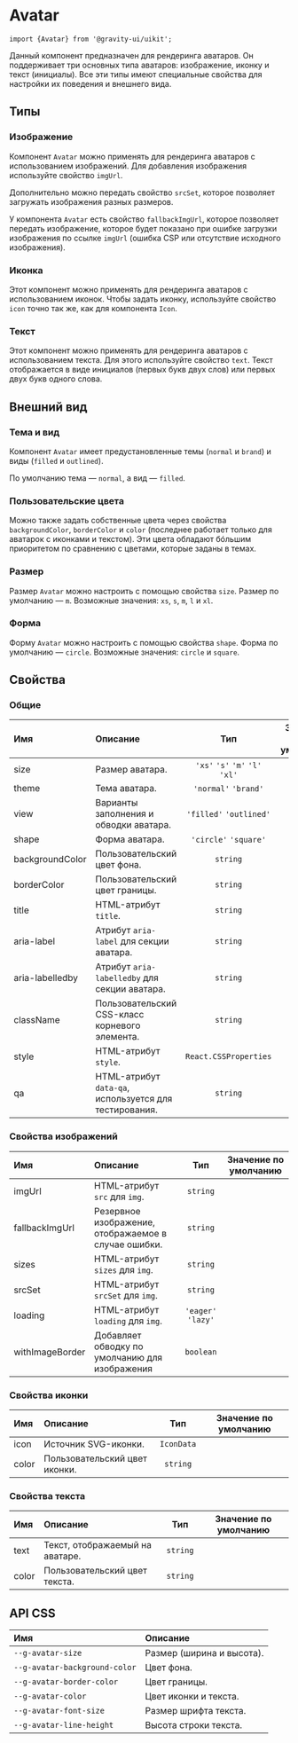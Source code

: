 <!--GITHUB_BLOCK-->

# Avatar

<!--/GITHUB_BLOCK-->

```tsx
import {Avatar} from '@gravity-ui/uikit';
```

Данный компонент предназначен для рендеринга аватаров. Он поддерживает три основных типа аватаров: изображение, иконку и текст (инициалы). Все эти типы имеют специальные свойства для настройки их поведения и внешнего вида.

## Типы

### Изображение

Компонент `Avatar` можно применять для рендеринга аватаров с использованием изображений. Для добавления изображения используйте свойство `imgUrl`.

<!--LANDING_BLOCK

<ExampleBlock
    code={`
<Avatar imgUrl="https://loremflickr.com/640/480/cats?lock=8610182282084352" size="l" />
`}
>
    <UIKit.Avatar imgUrl="https://loremflickr.com/640/480/cats?lock=8610182282084352" size="l" />
</ExampleBlock>

LANDING_BLOCK-->

Дополнительно можно передать свойство `srcSet`, которое позволяет загружать изображения разных размеров.

<!--LANDING_BLOCK

<ExampleBlock
    code={`
<Avatar imgUrl="https://loremflickr.com/640/480/cats?lock=8610182282084352" srcSet="https://loremflickr.com/57/43/cats?lock=2879400393572352 1x, https://loremflickr.com/131/98/cats?lock=4373954936438784 2x, https://loremflickr.com/164/123/cats?lock=3007328513163264 3x, https://loremflickr.com/225/169/cats?lock=8243879964835840 4x" size="l" />
`}
>
    <UIKit.Avatar imgUrl="https://loremflickr.com/640/480/cats?lock=8610182282084352" srcSet="https://loremflickr.com/57/43/cats?lock=2879400393572352 1x, https://loremflickr.com/131/98/cats?lock=4373954936438784 2x, https://loremflickr.com/164/123/cats?lock=3007328513163264 3x, https://loremflickr.com/225/169/cats?lock=8243879964835840 4x" size="l" />
</ExampleBlock>

LANDING_BLOCK-->

У компонента `Avatar` есть свойство `fallbackImgUrl`, которое позволяет передать изображение, которое будет показано при ошибке загрузки изображения по ссылке `imgUrl` (ошибка CSP или отсутствие исходного изображения).

<!--LANDING_BLOCK

<ExampleBlock
    code={`
<Avatar imgUrl="random_link" fallbackImgUrl="https://loremflickr.com/640/480/cats?lock=3552647338524672" size="l" />
`}
>
    <UIKit.Avatar imgUrl="random_link" fallbackImgUrl="https://loremflickr.com/640/480/cats?lock=3552647338524672" size="l" />
</ExampleBlock>

LANDING_BLOCK-->

### Иконка

Этот компонент можно применять для рендеринга аватаров с использованием иконок. Чтобы задать иконку, используйте свойство `icon` точно так же, как для компонента `Icon`.

<!--LANDING_BLOCK

<ExampleBlock
    code={`
import {GraduationCap} from '@gravity-ui/icons';

<Avatar icon={GraduationCap} size="l" />
`}
>
    <UIKit.Avatar icon={'<svg xmlns="http://www.w3.org/2000/svg" width="16" height="16" fill="none" viewBox="0 0 16 16"><path fill="currentColor" fill-rule="evenodd" d="M6.836 3.202 1.74 5.386a.396.396 0 0 0 0 .728l5.096 2.184a2.5 2.5 0 0 0 .985.202h.358a2.5 2.5 0 0 0 .985-.202l5.096-2.184a.396.396 0 0 0 0-.728L9.164 3.202A2.5 2.5 0 0 0 8.179 3h-.358a2.5 2.5 0 0 0-.985.202ZM1.5 7.642l1.5.644v3.228a2 2 0 0 0 1.106 1.789l.806.403a7 7 0 0 0 6.193.033l.909-.442a2 2 0 0 0 1.125-1.798V8.226l1.712-.734a1.896 1.896 0 0 0 0-3.484L9.755 1.823A4 4 0 0 0 8.179 1.5h-.358a4 4 0 0 0-1.576.323L1.15 4.008A1.896 1.896 0 0 0 0 5.75v4.5a.75.75 0 0 0 1.5 0V7.643Zm3 3.872V8.929l1.745.748A4 4 0 0 0 7.821 10h.358a4 4 0 0 0 1.576-.323l1.884-.808v2.63a.5.5 0 0 1-.282.45l-.909.442a5.5 5.5 0 0 1-4.865-.027l-.807-.403a.5.5 0 0 1-.276-.447Z" clip-rule="evenodd"/></svg>'} size="l" />
</ExampleBlock>

LANDING_BLOCK-->

### Текст

Этот компонент можно применять для рендеринга аватаров с использованием текста. Для этого используйте свойство `text`. Текст отображается в виде инициалов (первых букв двух слов) или первых двух букв одного слова.

<!--LANDING_BLOCK

<ExampleBlock
    code={`
<Avatar text="Charles Darwin" size="l" />
<Avatar text="Guardian" size="l" />
`}
>
    <UIKit.Avatar text="Charles Darwin" size="l" />
    <UIKit.Avatar text="Guardian" size="l" />
</ExampleBlock>

LANDING_BLOCK-->

## Внешний вид

### Тема и вид

Компонент `Avatar` имеет предустановленные темы (`normal` и `brand`) и виды (`filled` и `outlined`).

По умолчанию тема — `normal`, а вид — `filled`.

<!--LANDING_BLOCK

<ExampleBlock
    code={`
import {GraduationCap} from '@gravity-ui/icons';

<Avatar icon={GraduationCap} size="l" theme="normal" view="filled" />
<Avatar icon={GraduationCap} size="l" theme="brand" view="filled" />
<Avatar icon={GraduationCap} size="l" theme="normal" view="outlined" />
<Avatar icon={GraduationCap} size="l" theme="brand" view="outlined" />
`}
>
    <UIKit.Avatar icon={'<svg xmlns="http://www.w3.org/2000/svg" width="16" height="16" fill="none" viewBox="0 0 16 16"><path fill="currentColor" fill-rule="evenodd" d="M6.836 3.202 1.74 5.386a.396.396 0 0 0 0 .728l5.096 2.184a2.5 2.5 0 0 0 .985.202h.358a2.5 2.5 0 0 0 .985-.202l5.096-2.184a.396.396 0 0 0 0-.728L9.164 3.202A2.5 2.5 0 0 0 8.179 3h-.358a2.5 2.5 0 0 0-.985.202ZM1.5 7.642l1.5.644v3.228a2 2 0 0 0 1.106 1.789l.806.403a7 7 0 0 0 6.193.033l.909-.442a2 2 0 0 0 1.125-1.798V8.226l1.712-.734a1.896 1.896 0 0 0 0-3.484L9.755 1.823A4 4 0 0 0 8.179 1.5h-.358a4 4 0 0 0-1.576.323L1.15 4.008A1.896 1.896 0 0 0 0 5.75v4.5a.75.75 0 0 0 1.5 0V7.643Zm3 3.872V8.929l1.745.748A4 4 0 0 0 7.821 10h.358a4 4 0 0 0 1.576-.323l1.884-.808v2.63a.5.5 0 0 1-.282.45l-.909.442a5.5 5.5 0 0 1-4.865-.027l-.807-.403a.5.5 0 0 1-.276-.447Z" clip-rule="evenodd"/></svg>'} size="l" theme="normal" view="filled" />
    <UIKit.Avatar icon={'<svg xmlns="http://www.w3.org/2000/svg" width="16" height="16" fill="none" viewBox="0 0 16 16"><path fill="currentColor" fill-rule="evenodd" d="M6.836 3.202 1.74 5.386a.396.396 0 0 0 0 .728l5.096 2.184a2.5 2.5 0 0 0 .985.202h.358a2.5 2.5 0 0 0 .985-.202l5.096-2.184a.396.396 0 0 0 0-.728L9.164 3.202A2.5 2.5 0 0 0 8.179 3h-.358a2.5 2.5 0 0 0-.985.202ZM1.5 7.642l1.5.644v3.228a2 2 0 0 0 1.106 1.789l.806.403a7 7 0 0 0 6.193.033l.909-.442a2 2 0 0 0 1.125-1.798V8.226l1.712-.734a1.896 1.896 0 0 0 0-3.484L9.755 1.823A4 4 0 0 0 8.179 1.5h-.358a4 4 0 0 0-1.576.323L1.15 4.008A1.896 1.896 0 0 0 0 5.75v4.5a.75.75 0 0 0 1.5 0V7.643Zm3 3.872V8.929l1.745.748A4 4 0 0 0 7.821 10h.358a4 4 0 0 0 1.576-.323l1.884-.808v2.63a.5.5 0 0 1-.282.45l-.909.442a5.5 5.5 0 0 1-4.865-.027l-.807-.403a.5.5 0 0 1-.276-.447Z" clip-rule="evenodd"/></svg>'} size="l" theme="brand" view="filled" />
    <UIKit.Avatar icon={'<svg xmlns="http://www.w3.org/2000/svg" width="16" height="16" fill="none" viewBox="0 0 16 16"><path fill="currentColor" fill-rule="evenodd" d="M6.836 3.202 1.74 5.386a.396.396 0 0 0 0 .728l5.096 2.184a2.5 2.5 0 0 0 .985.202h.358a2.5 2.5 0 0 0 .985-.202l5.096-2.184a.396.396 0 0 0 0-.728L9.164 3.202A2.5 2.5 0 0 0 8.179 3h-.358a2.5 2.5 0 0 0-.985.202ZM1.5 7.642l1.5.644v3.228a2 2 0 0 0 1.106 1.789l.806.403a7 7 0 0 0 6.193.033l.909-.442a2 2 0 0 0 1.125-1.798V8.226l1.712-.734a1.896 1.896 0 0 0 0-3.484L9.755 1.823A4 4 0 0 0 8.179 1.5h-.358a4 4 0 0 0-1.576.323L1.15 4.008A1.896 1.896 0 0 0 0 5.75v4.5a.75.75 0 0 0 1.5 0V7.643Zm3 3.872V8.929l1.745.748A4 4 0 0 0 7.821 10h.358a4 4 0 0 0 1.576-.323l1.884-.808v2.63a.5.5 0 0 1-.282.45l-.909.442a5.5 5.5 0 0 1-4.865-.027l-.807-.403a.5.5 0 0 1-.276-.447Z" clip-rule="evenodd"/></svg>'} size="l" theme="normal" view="outlined" />
    <UIKit.Avatar icon={'<svg xmlns="http://www.w3.org/2000/svg" width="16" height="16" fill="none" viewBox="0 0 16 16"><path fill="currentColor" fill-rule="evenodd" d="M6.836 3.202 1.74 5.386a.396.396 0 0 0 0 .728l5.096 2.184a2.5 2.5 0 0 0 .985.202h.358a2.5 2.5 0 0 0 .985-.202l5.096-2.184a.396.396 0 0 0 0-.728L9.164 3.202A2.5 2.5 0 0 0 8.179 3h-.358a2.5 2.5 0 0 0-.985.202ZM1.5 7.642l1.5.644v3.228a2 2 0 0 0 1.106 1.789l.806.403a7 7 0 0 0 6.193.033l.909-.442a2 2 0 0 0 1.125-1.798V8.226l1.712-.734a1.896 1.896 0 0 0 0-3.484L9.755 1.823A4 4 0 0 0 8.179 1.5h-.358a4 4 0 0 0-1.576.323L1.15 4.008A1.896 1.896 0 0 0 0 5.75v4.5a.75.75 0 0 0 1.5 0V7.643Zm3 3.872V8.929l1.745.748A4 4 0 0 0 7.821 10h.358a4 4 0 0 0 1.576-.323l1.884-.808v2.63a.5.5 0 0 1-.282.45l-.909.442a5.5 5.5 0 0 1-4.865-.027l-.807-.403a.5.5 0 0 1-.276-.447Z" clip-rule="evenodd"/></svg>'} size="l" theme="brand" view="outlined" />
</ExampleBlock>

LANDING_BLOCK-->

### Пользовательские цвета

Можно также задать собственные цвета через свойства `backgroundColor`, `borderColor` и `color` (последнее работает только для аватарок с иконками и текстом). Эти цвета обладают бóльшим приоритетом по сравнению с цветами, которые заданы в темах.

<!--LANDING_BLOCK

<ExampleBlock
    code={`
<Avatar text="Charles Darwin" size="l" backgroundColor="var(--g-color-base-danger-medium)" color="var(--g-color-text-primary)" />
<Avatar text="Charles Darwin" size="l" borderColor="var(--g-color-line-misc)" />
`}
>
    <UIKit.Avatar text="Charles Darwin" size="l" backgroundColor="var(--g-color-base-danger-medium)" color="var(--g-color-text-primary)" />
    <UIKit.Avatar text="Charles Darwin" size="l" borderColor="var(--g-color-line-misc)" />
</ExampleBlock>

LANDING_BLOCK-->

### Размер

Размер `Avatar` можно настроить с помощью свойства `size`. Размер по умолчанию — `m`. Возможные значения: `xs`, `s`, `m`, `l` и `xl`.

<!--LANDING_BLOCK

<ExampleBlock
    code={`
<Avatar text="Charles Darwin" theme="brand" size="xs" />
<Avatar text="Charles Darwin" theme="brand" size="s" />
<Avatar text="Charles Darwin" theme="brand" size="m" />
<Avatar text="Charles Darwin" theme="brand" size="l" />
<Avatar text="Charles Darwin" theme="brand" size="xl" />
`}
>
    <UIKit.Avatar text="Charles Darwin" theme="brand" size="xs" />
    <UIKit.Avatar text="Charles Darwin" theme="brand" size="s" />
    <UIKit.Avatar text="Charles Darwin" theme="brand" size="m" />
    <UIKit.Avatar text="Charles Darwin" theme="brand" size="l" />
    <UIKit.Avatar text="Charles Darwin" theme="brand" size="xl" />
</ExampleBlock>

LANDING_BLOCK-->

### Форма

Форму `Avatar` можно настроить с помощью свойства `shape`. Форма по умолчанию — `circle`. Возможные значения: `circle` и `square`.

<!--LANDING_BLOCK

<ExampleBlock
    code={`
<Avatar text="Charles Darwin" theme="brand" shape="circle" />
<Avatar text="Charles Darwin" theme="brand" shape="square" />
`}
>
    <UIKit.Avatar text="Charles Darwin" theme="brand" shape="circle" />
    <UIKit.Avatar text="Charles Darwin" theme="brand" shape="square" />
</ExampleBlock>

LANDING_BLOCK-->

## Свойства

### Общие

| Имя             | Описание                                               |               Тип               | Значение по умолчанию |
| :-------------- | :----------------------------------------------------- | :-----------------------------: | :-------------------: |
| size            | Размер аватара.                                        | `'xs'` `'s'` `'m'` `'l'` `'xl'` |          `m`          |
| theme           | Тема аватара.                                          |      `'normal'` `'brand'`       |       `normal`        |
| view            | Варианты заполнения и обводки аватара.                 |     `'filled'` `'outlined'`     |       `filled`        |
| shape           | Форма аватара.                                         |      `'circle'` `'square'`      |       `circle`        |
| backgroundColor | Пользовательский цвет фона.                            |            `string`             |                       |
| borderColor     | Пользовательский цвет границы.                         |            `string`             |                       |
| title           | HTML-атрибут `title`.                                  |            `string`             |                       |
| aria-label      | Атрибут `aria-label` для секции аватара.               |            `string`             |                       |
| aria-labelledby | Атрибут `aria-labelledby` для секции аватара.          |            `string`             |                       |
| className       | Пользовательский CSS-класс корневого элемента.         |            `string`             |                       |
| style           | HTML-атрибут `style`.                                  |      `React.CSSProperties`      |                       |
| qa              | HTML-атрибут `data-qa`, используется для тестирования. |            `string`             |                       |

### Свойства изображений

| Имя             | Описание                                             |        Тип         | Значение по умолчанию |
| :-------------- | :--------------------------------------------------- | :----------------: | :-------------------: |
| imgUrl          | HTML-атрибут `src` для `img`.                        |      `string`      |                       |
| fallbackImgUrl  | Резервное изображение, отображаемое в случае ошибки. |      `string`      |                       |
| sizes           | HTML-атрибут `sizes` для `img`.                      |      `string`      |                       |
| srcSet          | HTML-атрибут `srcSet` для `img`.                     |      `string`      |                       |
| loading         | HTML-атрибут `loading` для `img`.                    | `'eager'` `'lazy'` |                       |
| withImageBorder | Добавляет обводку по умолчанию для изображения       |     `boolean`      |                       |

### Свойства иконки

| Имя   | Описание                      |    Тип     | Значение по умолчанию |
| :---- | :---------------------------- | :--------: | :-------------------: |
| icon  | Источник SVG-иконки.          | `IconData` |                       |
| color | Пользовательский цвет иконки. |  `string`  |                       |

### Свойства текста

| Имя   | Описание                        |   Тип    | Значение по умолчанию |
| :---- | :------------------------------ | :------: | :-------------------: |
| text  | Текст, отображаемый на аватаре. | `string` |                       |
| color | Пользовательский цвет текста.   | `string` |                       |

## API CSS

| Имя                           | Описание                  |
| :---------------------------- | :------------------------ |
| `--g-avatar-size`             | Размер (ширина и высота). |
| `--g-avatar-background-color` | Цвет фона.                |
| `--g-avatar-border-color`     | Цвет границы.             |
| `--g-avatar-color`            | Цвет иконки и текста.     |
| `--g-avatar-font-size`        | Размер шрифта текста.     |
| `--g-avatar-line-height`      | Высота строки текста.     |
